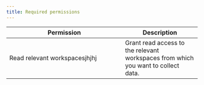 ```yaml
---
title: Required permissions
---
```


<table><thead><tr><th width="289">Permission</th><th>Description</th></tr></thead><tbody><tr><td>Read relevant workspacesjhjhj</td><td>Grant read access to the relevant workspaces from which you want to collect data.</td></tr></tbody></table>

